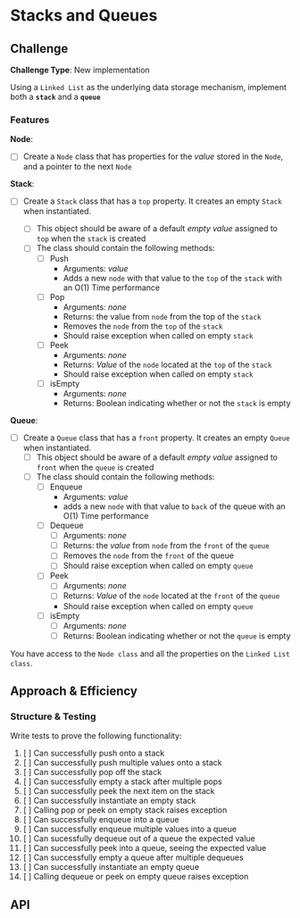 # Stacks and Queues
<!-- Short summary or background information -->

## Challenge

**Challenge Type**: New implementation

Using a `Linked List` as the underlying data storage mechanism, implement both a **`stack`** and a **`queue`**

### Features

**Node**:

* [ ] Create a `Node` class that has properties for the *value* stored in the `Node`, and a pointer to the next `Node`

**Stack**:

* [ ] Create a `Stack` class that has a `top` property. It creates an empty `Stack` when instantiated.

  * [ ] This object should be aware of a default *empty value* assigned to `top` when the `stack` is created
  * [ ] The class should contain the following methods:
    * [ ] Push
      * Arguments: *value*
      * Adds a new `node` with that value to the `top` of the `stack` with an O(1) Time performance
    * [ ] Pop
      * Arguments: *none*
      * Returns: the value from `node` from the top of the `stack`
      * Removes the `node` from the `top` of the `stack`
      * Should raise exception when called on empty `stack`
    * [ ] Peek
      * Arguments: *none*
      * Returns: *Value* of the `node` located at the `top` of the `stack`
      * Should raise exception when called on empty `stack`
    * [ ] isEmpty
      * Arguments: *none*
      * Returns: Boolean indicating whether or not the `stack` is empty

**Queue**:

* [ ] Create a `Queue` class that has a `front` property. It creates an empty `Queue` when instantiated.
  * [ ] This object should be aware of a default *empty value* assigned to `front` when the `queue` is created
  * [ ] The class should contain the following methods:
    * [ ] Enqueue
      * Arguments: *value*
      * adds a new `node` with that value to `back` of the queue with an O(1) Time performance
    * [ ] Dequeue
      * [ ] Arguments: *none*
      * [ ] Returns: the *value* from `node` from the `front` of the `queue`
      * [ ] Removes the `node` from the `front` of the queue
      * [ ] Should raise exception when called on empty `queue`
    * [ ] Peek
      * [ ] Arguments: *none*
      * [ ] Returns: *Value* of the `node` located at the `front` of the `queue`
      * Should raise exception when called on empty `queue`
    * [ ] isEmpty
      * [ ] Arguments: *none*
      * [ ] Returns: Boolean indicating whether or not the `queue` is empty

You have access to the `Node class` and all the properties on the `Linked List class`.

## Approach & Efficiency

### Structure & Testing

Write tests to prove the following functionality:

1. [ ] Can successfully push onto a stack
2. [ ] Can successfully push multiple values onto a stack
3. [ ] Can successfully pop off the stack
4. [ ] Can successfully empty a stack after multiple pops
5. [ ] Can successfully peek the next item on the stack
6. [ ] Can successfully instantiate an empty stack
7. [ ] Calling pop or peek on empty stack raises exception
8. [ ] Can successfully enqueue into a queue
9. [ ] Can successfully enqueue multiple values into a queue
10. [ ] Can sucessfully dequeue out of a queue the expected value
11. [ ] Can successfully peek into a queue, seeing the expected value
12. [ ] Can successfully empty a queue after multiple dequeues
13. [ ] Can successfully instantiate an empty queue
14. [ ] Calling dequeue or peek on empty queue raises exception

## API
<!-- Description of each method publicly available to your Stack and Queue-->
